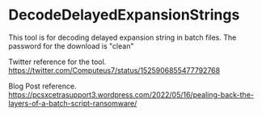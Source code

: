 # DecodeDelayedExpansionStrings
This tool is for decoding delayed expansion string in batch files.
The password for the download is "clean"

Twitter reference for the tool.
https://twitter.com/Computeus7/status/1525906855477792768

Blog Post reference.
https://pcsxcetrasupport3.wordpress.com/2022/05/16/pealing-back-the-layers-of-a-batch-script-ransomware/
